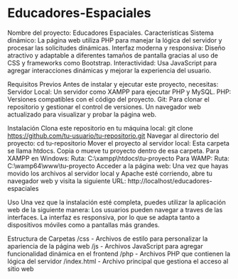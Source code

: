 # Educadores-Espaciales
Nombre del proyecto: Educadores Espaciales.
Características
Sistema dinámico: La página web utiliza PHP para manejar la lógica del servidor y procesar las solicitudes dinámicas.
Interfaz moderna y responsiva: Diseño atractivo y adaptable a diferentes tamaños de pantalla gracias al uso de CSS y frameworks como Bootstrap.
Interactividad: Usa JavaScript para agregar interacciones dinámicas y mejorar la experiencia del usuario.

Requisitos Previos
Antes de instalar y ejecutar este proyecto, necesitas:
Servidor Local: Un servidor como XAMPP para ejecutar PHP y MySQL.
PHP: Versiones compatibles con el código del proyecto.
Git: Para clonar el repositorio y gestionar el control de versiones.
Un navegador web actualizado para visualizar y probar la página web.

Instalación
Clona este repositorio en tu máquina local:
git clone https://github.com/tu-usuario/tu-repositorio.git
Navegar al directorio del proyecto:
cd tu-repositorio
Mover el proyecto al servidor local: Esta carpeta se llama htdocs. Copia o mueve tu proyecto dentro de esa carpeta.
Para XAMPP en Windows:
Ruta: C:\xampp\htdocs\tu-proyecto
Para WAMP:
Ruta: C:\wamp64\www\tu-proyecto
Acceder a la página web: Una vez que hayas movido los archivos al servidor local y Apache esté corriendo, abre tu navegador web y visita la siguiente URL:
http://localhost/educadores-espaciales

Uso
Una vez que la instalación esté completa, puedes utilizar la aplicación web de la siguiente manera:
Los usuarios pueden navegar a traves de las interfaces.
La interfaz es responsiva, por lo que se adapta tanto a dispositivos móviles como a pantallas más grandes.

Estructura de Carpetas
/css          - Archivos de estilo para personalizar la apariencia de la página web
/js           - Archivos JavaScript para agregar funcionalidad dinámica en el frontend
/php          - Archivos PHP que contienen la lógica del servidor
/index.html    - Archivo principal que gestiona el acceso al sitio web


